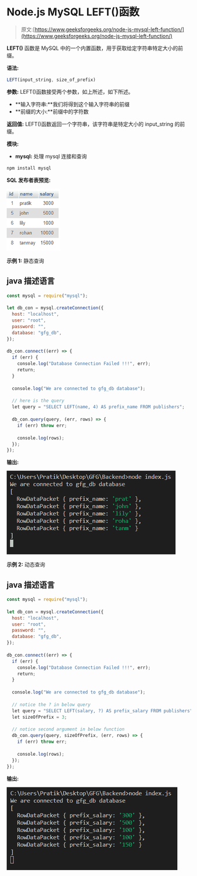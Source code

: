 # Node.js MySQL LEFT()函数

> 原文:[https://www.geeksforgeeks.org/node-js-mysql-left-function/](https://www.geeksforgeeks.org/node-js-mysql-left-function/)

**LEFT()** 函数是 MySQL 中的一个内置函数，用于获取给定字符串特定大小的前缀。

**语法:**

```js
LEFT(input_string, size_of_prefix)
```

**参数:** LEFT()函数接受两个参数，如上所述，如下所述。

*   **输入字符串:**我们将得到这个输入字符串的前缀
*   **前缀的大小:**前缀中的字符数

**返回值:** LEFT()函数返回一个字符串，该字符串是特定大小的 input_string 的前缀。

**模块:**

*   **mysql:** 处理 mysql 连接和查询

```js
npm install mysql
```

**SQL 发布者表预览:**

![](img/4a8703fe874f6d2eec448b7ee7eb540d.png)

**示例 1:** 静态查询

## java 描述语言

```js
const mysql = require("mysql");

let db_con = mysql.createConnection({
  host: "localhost",
  user: "root",
  password: "",
  database: "gfg_db",
});

db_con.connect((err) => {
  if (err) {
    console.log("Database Connection Failed !!!", err);
    return;
  }

  console.log("We are connected to gfg_db database");

  // here is the query
  let query = "SELECT LEFT(name, 4) AS prefix_name FROM publishers";

  db_con.query(query, (err, rows) => {
    if (err) throw err;

    console.log(rows);
  });
});
```

**输出:**

![](img/8d6ad6d9c2fb39dc5bb1cb84f00d748a.png)

**示例 2:** 动态查询

## java 描述语言

```js
const mysql = require("mysql");

let db_con = mysql.createConnection({
  host: "localhost",
  user: "root",
  password: "",
  database: "gfg_db",
});

db_con.connect((err) => {
  if (err) {
    console.log("Database Connection Failed !!!", err);
    return;
  }

  console.log("We are connected to gfg_db database");

  // notice the ? in below query
  let query = "SELECT LEFT(salary, ?) AS prefix_salary FROM publishers";
  let sizeOfPrefix = 3;

  // notice second argument in below function
  db_con.query(query, sizeOfPrefix, (err, rows) => {
    if (err) throw err;

    console.log(rows);
  });
});
```

**输出:**

![](img/1757df24a0a37d81ef0fcf078e2b3575.png)